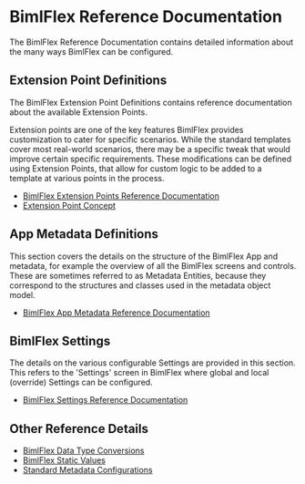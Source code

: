 # BimlFlex Reference Documentation

The BimlFlex Reference Documentation contains detailed information about the many ways BimlFlex can be configured.

## Extension Point Definitions

The BimlFlex Extension Point Definitions contains reference documentation about the available Extension Points.

Extension points are one of the key features BimlFlex provides customization to cater for specific scenarios. While the standard templates cover most real-world scenarios, there may be a specific tweak that would improve certain specific requirements. These modifications can be defined using Extension Points, that allow for custom logic to be added to a template at various points in the process.

* [BimlFlex Extension Points Reference Documentation](xref:bimlflex-app-reference-documentation-extensionpoints-index)
* [Extension Point Concept](xref:bimlflex-concepts-extension-points)

## App Metadata Definitions

This section covers the details on the structure of the BimlFlex App and metadata, for example the overview of all the BimlFlex screens and controls. These are sometimes referred to as Metadata Entities, because they correspond to the structures and classes used in the metadata object model.

* [BimlFlex App Metadata Reference Documentation](xref:bimlflex-app-reference-documentation-entities-index)

## BimlFlex Settings

The details on the various configurable Settings are provided in this section. This refers to the 'Settings' screen in BimlFlex where global and local (override) Settings can be configured.

* [BimlFlex Settings Reference Documentation](xref:bimlflex-app-reference-documentation-settings-index)

## Other Reference Details

* [BimlFlex Data Type Conversions](xref:bimlflex-data-type-conversions)
* [BimlFlex Static Values](xref:bimlflex-metadata-static-values)
* [Standard Metadata Configurations](xref:bimlflex-metadata-configurations)
